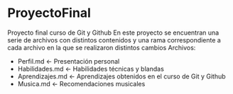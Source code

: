 # ProyectoFinal
Proyecto final curso de Git y Github
En este proyecto se encuentran una serie de archivos con distintos contenidos y una rama correspondiente a cada archivo en la que se realizaron distintos cambios
Archivos: 
* Perfil.md <- Presentación personal
* Habilidades.md <- Habilidades técnicas y blandas
* Aprendizajes.md <- Aprendizajes obtenidos en el curso de Git y Github
* Musica.md <- Recomendaciones musicales

